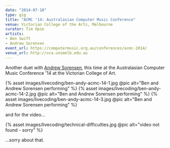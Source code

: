 ```yaml
---
date: "2014-07-10"
type: gig
title: "ACMC '14: Australasian Computer Music Conference"
venue: Victorian College of the Arts, Melbourne
curator: Tim Opie
artists:
- Ben Swift
- Andrew Sorensen
event_url: https://computermusic.org.au/conferences/acmc-2014/
venue_url: http://vca.unimelb.edu.au
---
```


Another duet with [Andrew Sorensen](https://twitter.com/digego), this time at
the Australasian Computer Music Conference '14 at the Victorian College of Art.

{% asset images/livecoding/ben-andy-acmc-14-1.jpg @pic alt="Ben and Andrew Sorensen performing" %}
{% asset images/livecoding/ben-andy-acmc-14-2.jpg @pic alt="Ben and Andrew Sorensen performing" %}
{% asset images/livecoding/ben-andy-acmc-14-3.jpg @pic alt="Ben and Andrew Sorensen performing" %}

and for the video...

{% asset images/livecoding/technical-difficulties.jpg @pic alt="video not found - sorry" %}

...sorry about that.
